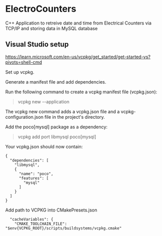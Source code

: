 # ElectroCounters
C++ Application to retreive date and time from Electrical Counters via TCP/IP and storing data in MySQL database

## Visual Studio setup

https://learn.microsoft.com/en-us/vcpkg/get_started/get-started-vs?pivots=shell-cmd

Set up vcpkg.

Generate a manifest file and add dependencies.

Run the following command to create a vcpkg manifest file (vcpkg.json):

> vcpkg new --application

The vcpkg new command adds a vcpkg.json file and a vcpkg-configuration.json file in the project's directory.

Add the poco[mysql] package as a dependency:

> vcpkg add port libmysql poco[mysql]

Your vcpkg.json should now contain:

	{
	  "dependencies": [
		"libmysql",
		{
		  "name": "poco",
		  "features": [
			"mysql"
		  ]
		}
	  ]
	}

Add path to VCPKG into CMakePresets.json

	  "cacheVariables": {
		"CMAKE_TOOLCHAIN_FILE": "$env{VCPKG_ROOT}/scripts/buildsystems/vcpkg.cmake"

